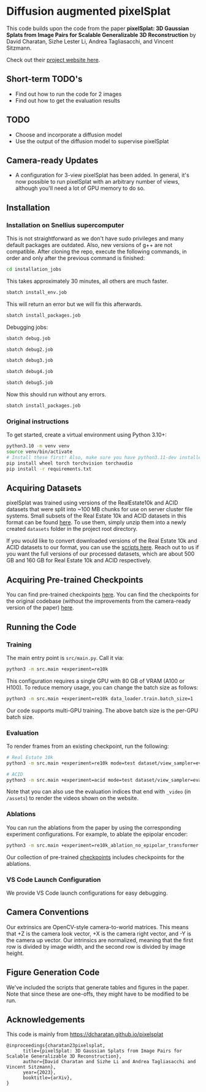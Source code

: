 # Diffusion augmented pixelSplat

This code builds upon the code from the paper **pixelSplat: 3D Gaussian Splats from Image Pairs for Scalable Generalizable 3D Reconstruction** by David Charatan, Sizhe Lester Li, Andrea Tagliasacchi, and Vincent Sitzmann.

Check out their [project website here](https://dcharatan.github.io/pixelsplat).

## Short-term TODO's
- Find out how to run the code for 2 images
- Find out how to get the evaluation results

## TODO
- Choose and incorporate a diffusion model
- Use the output of the diffusion model to supervise pixelSplat

## Camera-ready Updates

* A configuration for 3-view pixelSplat has been added. In general, it's now possible to run pixelSplat with an arbitrary number of views, although you'll need a lot of GPU memory to do so.

## Installation

### Installation on Snellius supercomputer
This is not straightforward as we don't have sudo privileges and many default packages are outdated.
Also, new versions of g++ are not compatible.
After cloning the repo, execute the following commands, in order and only after the previous command is finished:

```bash
cd installation_jobs
``` 
This takes approximately 30 minutes, all others are much faster.
```bash
sbatch install_env.job
```

This will return an error but we will fix this afterwards.
```bash
sbatch install_packages.job
```

Debugging jobs:
```bash
sbatch debug.job
```
```bash
sbatch debug2.job
```
```bash
sbatch debug3.job
```
```bash
sbatch debug4.job
```
```bash
sbatch debug5.job
```

Now this should run without any errors.
```bash
sbatch install_packages.job
```


### Original instructions
To get started, create a virtual environment using Python 3.10+:

```bash
python3.10 -m venv venv
source venv/bin/activate
# Install these first! Also, make sure you have python3.11-dev installed if using Ubuntu.
pip install wheel torch torchvision torchaudio
pip install -r requirements.txt
```

## Acquiring Datasets

pixelSplat was trained using versions of the RealEstate10k and ACID datasets that were split into ~100 MB chunks for use on server cluster file systems. Small subsets of the Real Estate 10k and ACID datasets in this format can be found [here](https://drive.google.com/drive/folders/1joiezNCyQK2BvWMnfwHJpm2V77c7iYGe?usp=sharing). To use them, simply unzip them into a newly created `datasets` folder in the project root directory.

If you would like to convert downloaded versions of the Real Estate 10k and ACID datasets to our format, you can use the [scripts here](https://github.com/dcharatan/real_estate_10k_tools). Reach out to us if you want the full versions of our processed datasets, which are about 500 GB and 160 GB for Real Estate 10k and ACID respectively.

## Acquiring Pre-trained Checkpoints

You can find pre-trained checkpoints [here](https://drive.google.com/drive/folders/1ZYInQyBHav979dH7arITG8Z-wTSR_Bkm?usp=sharing). You can find the checkpoints for the original codebase (without the improvements from the camera-ready version of the paper) [here](https://drive.google.com/drive/folders/18nGNWIn8RN0aEWLR6MC2mshAkx2uN6fL?usp=sharing).

## Running the Code

### Training

The main entry point is `src/main.py`. Call it via:

```bash
python3 -m src.main +experiment=re10k
```

This configuration requires a single GPU with 80 GB of VRAM (A100 or H100). To reduce memory usage, you can change the batch size as follows:

```bash
python3 -m src.main +experiment=re10k data_loader.train.batch_size=1
```

Our code supports multi-GPU training. The above batch size is the per-GPU batch size.

### Evaluation

To render frames from an existing checkpoint, run the following:

```bash
# Real Estate 10k
python3 -m src.main +experiment=re10k mode=test dataset/view_sampler=evaluation dataset.view_sampler.index_path=assets/evaluation_index_re10k.json checkpointing.load=checkpoints/re10k.ckpt

# ACID
python3 -m src.main +experiment=acid mode=test dataset/view_sampler=evaluation dataset.view_sampler.index_path=assets/evaluation_index_acid.json checkpointing.load=checkpoints/acid.ckpt
```

Note that you can also use the evaluation indices that end with `_video` (in `/assets`) to render the videos shown on the website.

### Ablations

You can run the ablations from the paper by using the corresponding experiment configurations. For example, to ablate the epipolar encoder:

```bash
python3 -m src.main +experiment=re10k_ablation_no_epipolar_transformer
```

Our collection of pre-trained [checkpoints](https://drive.google.com/drive/folders/18nGNWIn8RN0aEWLR6MC2mshAkx2uN6fL?usp=sharing) includes checkpoints for the ablations.

### VS Code Launch Configuration

We provide VS Code launch configurations for easy debugging.

## Camera Conventions

Our extrinsics are OpenCV-style camera-to-world matrices. This means that +Z is the camera look vector, +X is the camera right vector, and -Y is the camera up vector. Our intrinsics are normalized, meaning that the first row is divided by image width, and the second row is divided by image height.

## Figure Generation Code

We've included the scripts that generate tables and figures in the paper. Note that since these are one-offs, they might have to be modified to be run.

## Acknowledgements

This code is mainly from https://dcharatan.github.io/pixelsplat
```
@inproceedings{charatan23pixelsplat,
      title={pixelSplat: 3D Gaussian Splats from Image Pairs for Scalable Generalizable 3D Reconstruction},
      author={David Charatan and Sizhe Li and Andrea Tagliasacchi and Vincent Sitzmann},
      year={2023},
      booktitle={arXiv},
}
```

